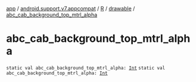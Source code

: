 [app](../../../index.md) / [android.support.v7.appcompat](../../index.md) / [R](../index.md) / [drawable](index.md) / [abc_cab_background_top_mtrl_alpha](.)

# abc_cab_background_top_mtrl_alpha

`static val abc_cab_background_top_mtrl_alpha: `[`Int`](https://kotlinlang.org/api/latest/jvm/stdlib/kotlin/-int/index.html)
`static val abc_cab_background_top_mtrl_alpha: `[`Int`](https://kotlinlang.org/api/latest/jvm/stdlib/kotlin/-int/index.html)